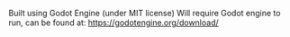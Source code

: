Built using Godot Engine (under MIT license)
Will require Godot engine to run, can be found at: https://godotengine.org/download/
